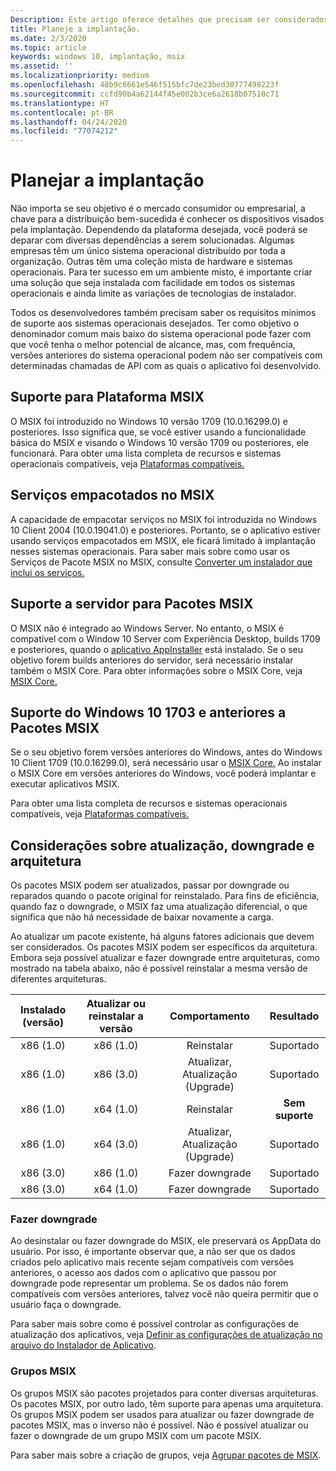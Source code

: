 ```yaml
---
Description: Este artigo oferece detalhes que precisam ser considerados durante a implantação de pacotes MSIX em dispositivos Windows em um ambiente empresarial.  Este artigo destina-se a profissionais de TI e corporativos.
title: Planeje a implantação.
ms.date: 2/3/2020
ms.topic: article
keywords: windows 10, implantação, msix
ms.assetid: ''
ms.localizationpriority: medium
ms.openlocfilehash: 48b9c6661e546f515bfc7de23bed30777498223f
ms.sourcegitcommit: ccfd90b4a62144f45e002b3ce6a2618b07510c71
ms.translationtype: HT
ms.contentlocale: pt-BR
ms.lasthandoff: 04/24/2020
ms.locfileid: "77074212"
---
```

# <a name="plan-for-your-deployment"></a>Planejar a implantação

Não importa se seu objetivo é o mercado consumidor ou empresarial, a chave para a distribuição bem-sucedida é conhecer os dispositivos visados pela implantação. Dependendo da plataforma desejada, você poderá se deparar com diversas dependências a serem solucionadas. Algumas empresas têm um único sistema operacional distribuído por toda a organização. Outras têm uma coleção mista de hardware e sistemas operacionais. Para ter sucesso em um ambiente misto, é importante criar uma solução que seja instalada com facilidade em todos os sistemas operacionais e ainda limite as variações de tecnologias de instalador. 

Todos os desenvolvedores também precisam saber os requisitos mínimos de suporte aos sistemas operacionais desejados.  Ter como objetivo o denominador comum mais baixo do sistema operacional pode fazer com que você tenha o melhor potencial de alcance, mas, com frequência, versões anteriores do sistema operacional podem não ser compatíveis com determinadas chamadas de API com as quais o aplicativo foi desenvolvido.

## <a name="msix-platform-support"></a>Suporte para Plataforma MSIX
O MSIX foi introduzido no Windows 10 versão 1709 (10.0.16299.0) e posteriores.  Isso significa que, se você estiver usando a funcionalidade básica do MSIX e visando o Windows 10 versão 1709 ou posteriores, ele funcionará.  Para obter uma lista completa de recursos e sistemas operacionais compatíveis, veja [Plataformas compatíveis.](../supported-platforms.md)

## <a name="services-packaged-in-msix"></a>Serviços empacotados no MSIX
A capacidade de empacotar serviços no MSIX foi introduzida no Windows 10 Client 2004 (10.0.19041.0) e posteriores. Portanto, se o aplicativo estiver usando serviços empacotados em MSIX, ele ficará limitado à implantação nesses sistemas operacionais. Para saber mais sobre como usar os Serviços de Pacote MSIX no MSIX, consulte [Converter um instalador que inclui os serviços.](https://docs.microsoft.com/windows/msix/packaging-tool/convert-an-installer-with-services)

## <a name="server-support-for-msix-packages"></a>Suporte a servidor para Pacotes MSIX
O MSIX não é integrado ao Windows Server.  No entanto, o MSIX é compatível com o Window 10 Server com Experiência Desktop, builds 1709 e posteriores, quando o [aplicativo AppInstaller](https://www.microsoft.com/p/app-installer/9nblggh4nns1) está instalado.  Se o seu objetivo forem builds anteriores do servidor, será necessário instalar também o MSIX Core.  Para obter informações sobre o MSIX Core, veja [MSIX Core.](../msix-core/msixcore.md)

## <a name="windows-10-1703-and-earlier-support-for-msix-packages"></a>Suporte do Windows 10 1703 e anteriores a Pacotes MSIX
Se o seu objetivo forem versões anteriores do Windows, antes do Windows 10 Client 1709 (10.0.16299.0), será necessário usar o [MSIX Core.](https://docs.microsoft.com/windows/msix/msix-core/msixcore) Ao instalar o MSIX Core em versões anteriores do Windows, você poderá implantar e executar aplicativos MSIX. 

Para obter uma lista completa de recursos e sistemas operacionais compatíveis, veja [Plataformas compatíveis.](../supported-platforms.md) 

## <a name="upgrade-downgrade-and-architecture-considerations"></a>Considerações sobre atualização, downgrade e arquitetura
Os pacotes MSIX podem ser atualizados, passar por downgrade ou reparados quando o pacote original for reinstalado.  Para fins de eficiência, quando faz o downgrade, o MSIX faz uma atualização diferencial, o que significa que não há necessidade de baixar novamente a carga.

Ao atualizar um pacote existente, há alguns fatores adicionais que devem ser considerados.  Os pacotes MSIX podem ser específicos da arquitetura.  Embora seja possível atualizar e fazer downgrade entre arquiteturas, como mostrado na tabela abaixo, não é possível reinstalar a mesma versão de diferentes arquiteturas.  

|Instalado (versão) |  Atualizar ou reinstalar a versão  | Comportamento |    Resultado|
| :---------------: | :-----------------------: | :----------------------:|    :----------------------:|  
| x86 (1.0)   |      x86 (1.0)              | Reinstalar | Suportado
| x86 (1.0)   |      x86 (3.0)              | Atualizar, Atualização (Upgrade) | Suportado
| x86 (1.0)  |      x64 (1.0)              |  Reinstalar |<b>Sem suporte</b>
| x86 (1.0)  |      x64 (3.0)              |  Atualizar, Atualização (Upgrade) | Suportado
| x86 (3.0)   |      x86 (1.0)              | Fazer downgrade | Suportado
| x86 (3.0)  |      x64 (1.0)              |  Fazer downgrade | Suportado

### <a name="downgrade"></a>Fazer downgrade
Ao desinstalar ou fazer downgrade do MSIX, ele preservará os AppData do usuário.  Por isso, é importante observar que, a não ser que os dados criados pelo aplicativo mais recente sejam compatíveis com versões anteriores, o acesso aos dados com o aplicativo que passou por downgrade pode representar um problema.  Se os dados não forem compatíveis com versões anteriores, talvez você não queira permitir que o usuário faça o downgrade.

Para saber mais sobre como é possível controlar as configurações de atualização dos aplicativos, veja [Definir as configurações de atualização no arquivo do Instalador de Aplicativo](https://docs.microsoft.com/windows/msix/packaging-tool/convert-an-installer-with-services).

### <a name="msix-bundles"></a>Grupos MSIX
Os grupos MSIX são pacotes projetados para conter diversas arquiteturas.  Os pacotes MSIX, por outro lado, têm suporte para apenas uma arquitetura.  Os grupos MSIX podem ser usados para atualizar ou fazer downgrade de pacotes MSIX, mas o inverso não é possível.  Não é possível atualizar ou fazer o downgrade de um grupo MSIX com um pacote MSIX. 

Para saber mais sobre a criação de grupos, veja [Agrupar pacotes de MSIX](https://docs.microsoft.com/windows/msix/packaging-tool/bundle-msix-packages).

